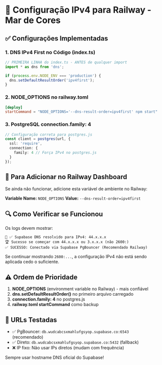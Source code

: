 # 🔧 Configuração IPv4 para Railway - Mar de Cores

## ✅ Configurações Implementadas

### 1. DNS IPv4 First no Código (index.ts)
```typescript
// PRIMEIRA LINHA do index.ts - ANTES de qualquer import
import * as dns from 'dns';

if (process.env.NODE_ENV === 'production') {
  dns.setDefaultResultOrder('ipv4first');
}
```

### 2. NODE_OPTIONS no railway.toml
```toml
[deploy]
startCommand = "NODE_OPTIONS='--dns-result-order=ipv4first' npm start"
```

### 3. PostgreSQL connection.family: 4
```typescript
// Configuração correta para postgres.js
const client = postgres(url, {
  ssl: 'require',
  connection: { 
    family: 4 // Força IPv4 no postgres.js
  }
});
```

## 🚀 Para Adicionar no Railway Dashboard

Se ainda não funcionar, adicione esta variável de ambiente no Railway:

**Variable Name:** `NODE_OPTIONS`
**Value:** `--dns-result-order=ipv4first`

## 🔍 Como Verificar se Funcionou

Os logs devem mostrar:
```
🔎 ✅ Supabase DNS resolvido para IPv4: 44.x.x.x
🏆 Sucesso se começar com 44.x.x.x ou 3.x.x.x (não 2600:)
✅ SUCESSO: Conectado via Supabase PgBouncer (Recomendado Railway)
```

Se continuar mostrando `2600:...`, a configuração IPv4 não está sendo aplicada cedo o suficiente.

## ⚠️ Ordem de Prioridade

1. **NODE_OPTIONS** (environment variable no Railway) - mais confiável
2. **dns.setDefaultResultOrder()** no primeiro arquivo carregado
3. **connection.family: 4** no postgres.js
4. **railway.toml startCommand** como backup

## 🎯 URLs Testadas

- ✅ PgBouncer: `db.wudcabcsxmahlufgsyop.supabase.co:6543` (recomendado)
- ✅ Direto: `db.wudcabcsxmahlufgsyop.supabase.co:5432` (fallback)
- ❌ IP fixo: Não usar IPs diretos (mudam com frequência)

Sempre usar hostname DNS oficial do Supabase!